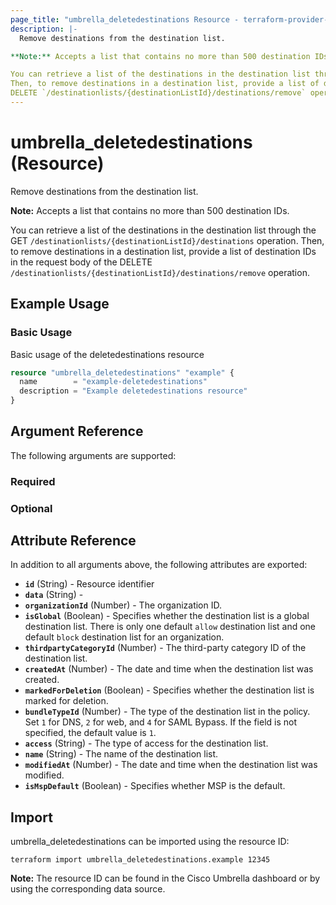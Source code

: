 ```yaml
---
page_title: "umbrella_deletedestinations Resource - terraform-provider-umbrella"
description: |-
  Remove destinations from the destination list.

**Note:** Accepts a list that contains no more than 500 destination IDs.

You can retrieve a list of the destinations in the destination list through the GET `/destinationlists/{destinationListId}/destinations` operation.
Then, to remove destinations in a destination list, provide a list of destination IDs in the request body of the
DELETE `/destinationlists/{destinationListId}/destinations/remove` operation.
---
```


# umbrella_deletedestinations (Resource)

Remove destinations from the destination list.

**Note:** Accepts a list that contains no more than 500 destination IDs.

You can retrieve a list of the destinations in the destination list through the GET `/destinationlists/{destinationListId}/destinations` operation.
Then, to remove destinations in a destination list, provide a list of destination IDs in the request body of the
DELETE `/destinationlists/{destinationListId}/destinations/remove` operation.

## Example Usage


### Basic Usage

Basic usage of the deletedestinations resource

```terraform
resource "umbrella_deletedestinations" "example" {
  name        = "example-deletedestinations"
  description = "Example deletedestinations resource"
}
```



## Argument Reference

The following arguments are supported:

### Required



### Optional



## Attribute Reference

In addition to all arguments above, the following attributes are exported:

- **`id`** (String) - Resource identifier
- **`data`** (String) - 
- **`organizationId`** (Number) - The organization ID.
- **`isGlobal`** (Boolean) - Specifies whether the destination list is a global destination list. There is only one default `allow` destination list and one default `block` destination list for an organization.
- **`thirdpartyCategoryId`** (Number) - The third-party category ID of the destination list.
- **`createdAt`** (Number) - The date and time when the destination list was created.
- **`markedForDeletion`** (Boolean) - Specifies whether the destination list is marked for deletion.
- **`bundleTypeId`** (Number) - The type of the destination list in the policy. Set `1` for DNS, `2` for web, and `4` for SAML Bypass. If the field is not specified, the default value is `1`.
- **`access`** (String) - The type of access for the destination list.
- **`name`** (String) - The name of the destination list.
- **`modifiedAt`** (Number) - The date and time when the destination list was modified.
- **`isMspDefault`** (Boolean) - Specifies whether MSP is the default.



## Import

umbrella_deletedestinations can be imported using the resource ID:

```shell
terraform import umbrella_deletedestinations.example 12345
```

**Note:** The resource ID can be found in the Cisco Umbrella dashboard or by using the corresponding data source.

